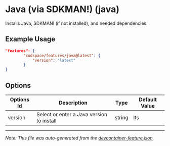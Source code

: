 
# Java (via SDKMAN!) (java)

Installs Java, SDKMAN! (if not installed), and needed dependencies.

## Example Usage

```json
"features": {
        "codspace/features/java@latest": {
            "version": "latest"
        }
}
```

## Options

| Options Id | Description | Type | Default Value |
|-----|-----|-----|-----|
| version | Select or enter a Java version to install | string | lts |

---

_Note: This file was auto-generated from the [devcontainer-feature.json](./devcontainer-feature.json)._
